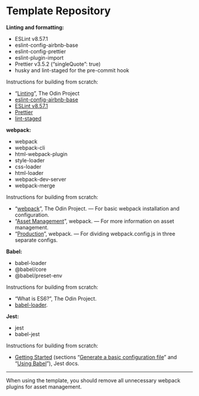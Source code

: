 # Template Repository

**Linting and formatting:**

- ESLint v8.57.1
- eslint-config-airbnb-base
- eslint-config-prettier
- eslint-plugin-import
- Prettier v3.5.2 (“singleQuote”: true)
- husky and lint-staged for the pre-commit hook

Instructions for building from scratch:

- “[Linting](https://www.theodinproject.com/lessons/node-path-javascript-linting)”, The Odin Project
- [eslint-config-airbnb-base](https://github.com/airbnb/javascript/tree/master/packages/eslint-config-airbnb-base)
- [ESLint v8.57.1](https://eslint.org/docs/v8.x/use/getting-started)
- [Prettier](https://prettier.io/docs/install)
- [lint-staged](https://github.com/lint-staged/lint-staged#configuration)

**webpack:**

- webpack
- webpack-cli
- html-webpack-plugin
- style-loader
- css-loader
- html-loader
- webpack-dev-server
- webpack-merge

Instructions for building from scratch:

- “[webpack](https://www.theodinproject.com/lessons/javascript-webpack)”, The Odin Project. — For basic webpack installation and configuration.
- “[Asset Management](https://webpack.js.org/guides/asset-management/)”, webpack. — For more information on asset management.
- “[Production](https://webpack.js.org/guides/production/)”, webpack. ­— For dividing webpack.config.js in three separate configs.

**Babel:**

- babel-loader
- @babel/core
- @babel/preset-env

Instructions for building from scratch:

- “What is ES6?”, The Odin Project.
- [babel-loader](https://github.com/babel/babel-loader).

**Jest:**

- jest
- babel-jest

Instructions for building from scratch:

- [Getting Started](https://jestjs.io/docs/getting-started#using-babel) (sections “[Generate a basic configuration file](https://jestjs.io/docs/getting-started#generate-a-basic-configuration-file)” and “[Using Babel](https://jestjs.io/docs/getting-started#using-babel)”), Jest docs.

---

When using the template, you should remove all unnecessary webpack plugins for asset management.
